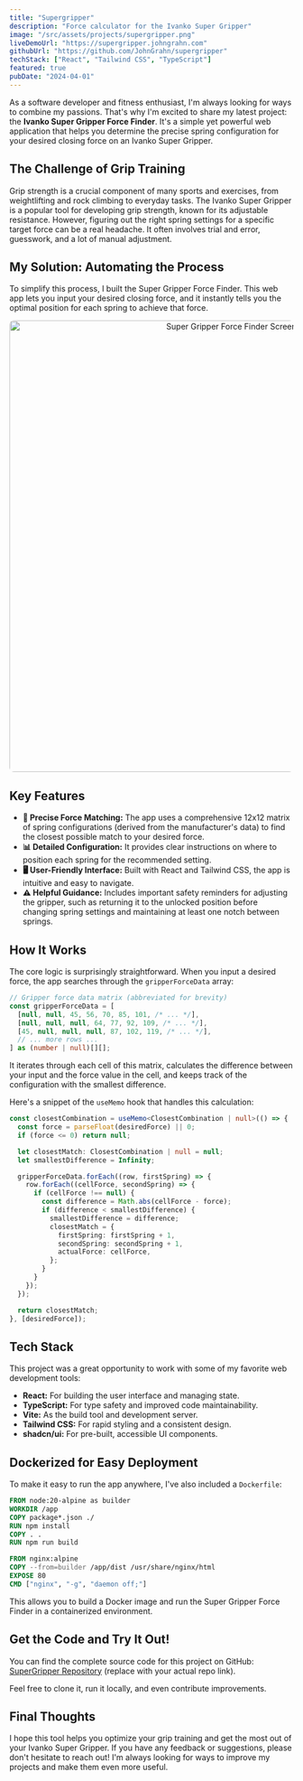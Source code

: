 ```yaml
---
title: "Supergripper"
description: "Force calculator for the Ivanko Super Gripper"
image: "/src/assets/projects/supergripper.png"
liveDemoUrl: "https://supergripper.johngrahn.com"
githubUrl: "https://github.com/JohnGrahn/supergripper"
techStack: ["React", "Tailwind CSS", "TypeScript"]
featured: true
pubDate: "2024-04-01"
---
```


As a software developer and fitness enthusiast, I'm always looking for ways to combine my passions. That's why I'm excited to share my latest project: the **Ivanko Super Gripper Force Finder**. It's a simple yet powerful web application that helps you determine the precise spring configuration for your desired closing force on an Ivanko Super Gripper.

## The Challenge of Grip Training

Grip strength is a crucial component of many sports and exercises, from weightlifting and rock climbing to everyday tasks. The Ivanko Super Gripper is a popular tool for developing grip strength, known for its adjustable resistance. However, figuring out the right spring settings for a specific target force can be a real headache. It often involves trial and error, guesswork, and a lot of manual adjustment.

## My Solution: Automating the Process

To simplify this process, I built the Super Gripper Force Finder. This web app lets you input your desired closing force, and it instantly tells you the optimal position for each spring to achieve that force.

<div align="center">
<img src="https://placehold.co/800x400?text=Super+Gripper+Force+Finder+Screenshot" alt="Super Gripper Force Finder Screenshot" width="800" style="border-radius: 8px;">
</div>

## Key Features

-   **🎯 Precise Force Matching:**  The app uses a comprehensive 12x12 matrix of spring configurations (derived from the manufacturer's data) to find the closest possible match to your desired force.
-   **📊 Detailed Configuration:**  It provides clear instructions on where to position each spring for the recommended setting.
-   **🖥️ User-Friendly Interface:** Built with React and Tailwind CSS, the app is intuitive and easy to navigate.
-   **⚠️ Helpful Guidance:** Includes important safety reminders for adjusting the gripper, such as returning it to the unlocked position before changing spring settings and maintaining at least one notch between springs.

## How It Works

The core logic is surprisingly straightforward. When you input a desired force, the app searches through the `gripperForceData` array:

```typescript
// Gripper force data matrix (abbreviated for brevity)
const gripperForceData = [
  [null, null, 45, 56, 70, 85, 101, /* ... */],
  [null, null, null, 64, 77, 92, 109, /* ... */],
  [45, null, null, null, 87, 102, 119, /* ... */],
  // ... more rows ...
] as (number | null)[][];
```

It iterates through each cell of this matrix, calculates the difference between your input and the force value in the cell, and keeps track of the configuration with the smallest difference.

Here's a snippet of the `useMemo` hook that handles this calculation:

```typescript
const closestCombination = useMemo<ClosestCombination | null>(() => {
  const force = parseFloat(desiredForce) || 0;
  if (force <= 0) return null;

  let closestMatch: ClosestCombination | null = null;
  let smallestDifference = Infinity;

  gripperForceData.forEach((row, firstSpring) => {
    row.forEach((cellForce, secondSpring) => {
      if (cellForce !== null) {
        const difference = Math.abs(cellForce - force);
        if (difference < smallestDifference) {
          smallestDifference = difference;
          closestMatch = {
            firstSpring: firstSpring + 1,
            secondSpring: secondSpring + 1,
            actualForce: cellForce,
          };
        }
      }
    });
  });

  return closestMatch;
}, [desiredForce]);
```

## Tech Stack

This project was a great opportunity to work with some of my favorite web development tools:

-   **React:** For building the user interface and managing state.
-   **TypeScript:** For type safety and improved code maintainability.
-   **Vite:** As the build tool and development server.
-   **Tailwind CSS:** For rapid styling and a consistent design.
-   **shadcn/ui:** For pre-built, accessible UI components.

## Dockerized for Easy Deployment

To make it easy to run the app anywhere, I've also included a `Dockerfile`:

```dockerfile
FROM node:20-alpine as builder
WORKDIR /app
COPY package*.json ./
RUN npm install
COPY . .
RUN npm run build

FROM nginx:alpine
COPY --from=builder /app/dist /usr/share/nginx/html
EXPOSE 80
CMD ["nginx", "-g", "daemon off;"]
```

This allows you to build a Docker image and run the Super Gripper Force Finder in a containerized environment.

## Get the Code and Try It Out!

You can find the complete source code for this project on GitHub: [SuperGripper Repository](https://github.com/yourusername/SuperGripper) (replace with your actual repo link).

Feel free to clone it, run it locally, and even contribute improvements.

## Final Thoughts

I hope this tool helps you optimize your grip training and get the most out of your Ivanko Super Gripper. If you have any feedback or suggestions, please don't hesitate to reach out! I'm always looking for ways to improve my projects and make them even more useful.
